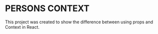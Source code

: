 # PERSONS CONTEXT

This project was created to show the difference between using props and Context in React.
